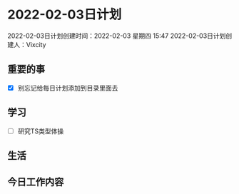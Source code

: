 # 2022-02-03日计划

2022-02-03日计划创建时间：2022-02-03 星期四  15:47
2022-02-03日计划创建人：Vixcity

## 重要的事
- [x] 别忘记给每日计划添加到目录里面去

## 学习
- [ ] 研究TS类型体操

## 生活

## 今日工作内容
